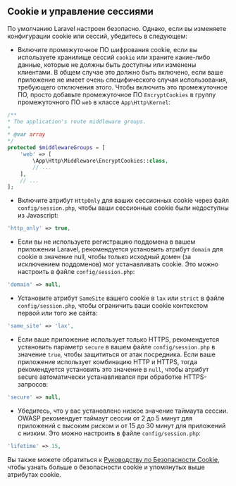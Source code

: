 ## Cookie и управление сессиями

По умолчанию Laravel настроен безопасно. Однако, если вы изменяете конфигурации cookie или сессий, убедитесь в следующем:

- Включите промежуточное ПО шифрования cookie, если вы используете хранилище сессий `cookie` или храните какие-либо данные, которые не должны быть доступны или изменены клиентами. В общем случае это должно быть включено, если ваше приложение не имеет очень специфического случая использования, требующего отключения этого. Чтобы включить это промежуточное ПО, просто добавьте промежуточное ПО `EncryptCookies` в группу промежуточного ПО `web` в классе `App\Http\Kernel`:

```php
/**
* The application's route middleware groups.
*
* @var array
*/
protected $middlewareGroups = [
    'web' => [
        \App\Http\Middleware\EncryptCookies::class,
        // ...
    ],
    // ...
];
```

- Включите атрибут `HttpOnly` для ваших сессионных cookie через файл `config/session.php`, чтобы ваши сессионные cookie были недоступны из Javascript:

```php
'http_only' => true,
```

- Если вы не используете регистрацию поддомена в вашем приложении Laravel, рекомендуется установить атрибут `domain` для cookie в значение null, чтобы только исходный домен (за исключением поддоменов) мог устанавливать cookie. Это можно настроить в файле `config/session.php`:

```php
'domain' => null,
```

- Установите атрибут `SameSite` вашего cookie в `lax` или `strict` в файле `config/session.php`, чтобы ограничить ваши cookie контекстом первой или того же сайта:

```php
'same_site' => 'lax',
```

- Если ваше приложение использует только HTTPS, рекомендуется установить параметр `secure` в вашем файле `config/session.php` в значение `true`, чтобы защититься от атак посредника. Если ваше приложение использует комбинацию HTTP и HTTPS, тогда рекомендуется установить это значение в `null`, чтобы атрибут secure автоматически устанавливался при обработке HTTPS-запросов:

```php
'secure' => null,
```

- Убедитесь, что у вас установлено низкое значение таймаута сессии. OWASP рекомендует таймаут сессии от 2 до 5 минут для приложений с высоким риском и от 15 до 30 минут для приложений с низким. Это можно настроить в файле `config/session.php`:

```php
'lifetime' => 15,
```

Вы также можете обратиться к [Руководству по Безопасности Cookie](https://owasp.org/www-chapter-london/assets/slides/OWASPLondon20171130_Cookie_Security_Myths_Misconceptions_David_Johansson.pdf), чтобы узнать больше о безопасности cookie и упомянутых выше атрибутах cookie.
